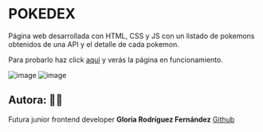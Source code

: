 # POKEDEX

Página web desarrollada con HTML, CSS y JS con un listado de pokemons obtenidos de una API y el detalle de cada pokemon.

Para probarlo haz click [aquí](https://gloriarodrife.github.io/Pokedex/) y verás la página en funcionamiento.

![image](src/images/page.png)
![image](src/images/detail.png)

## Autora: :woman_technologist:

Futura junior frontend developer **Gloria Rodríguez Fernández** [Github](https://github.com/gloriarodrife)

